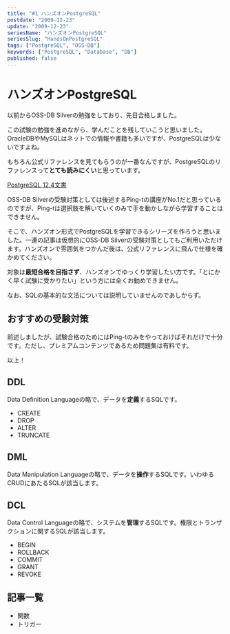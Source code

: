 ```yaml
---
title: "#1 ハンズオンPostgreSQL"
postdate: "2009-12-23"
update: "2009-12-23"
seriesName: "ハンズオンPostgreSQL"
seriesSlug: "HandsOnPostgreSQL"
tags: ["PostgreSQL", "OSS-DB"]
keywords: ["PostgreSQL", "Database", "DB"]
published: false
---
```


# ハンズオンPostgreSQL

以前からOSS-DB Silverの勉強をしており、先日合格しました。

この試験の勉強を進めながら、学んだことを残していこうと思いました。OracleDBやMySQLはネットでの情報や書籍も多いですが、PostgreSQLは少ないですよね。

もちろん公式リファレンスを見てもらうのが一番なんですが、PostgreSQLのリファレンスって**とても読みにくい**と思っています。

[PostgreSQL 12.4文書](https://www.postgresql.jp/document/12/html/)

OSS-DB Silverの受験対策としては後述するPing-tの講座がNo.1だと思っているのですが、Ping-tは選択肢を解いていくのみで手を動かしながら学習することはできません。

そこで、ハンズオン形式でPostgreSQLを学習できるシリーズを作ろうと思いました。一連の記事は仮想的にOSS-DB Silverの受験対策としてもご利用いただけます。ハンズオンで雰囲気をつかんだ後は、公式リファレンスに飛んで仕様を確かめてください。

対象は**最短合格を目指さず**、ハンズオンでゆっくり学習したい方です。「とにかく早く試験に受かりたい」という方には全くお勧めできません。

なお、SQLの基本的な文法については説明していませんのであしからず。

## おすすめの受験対策

前述しましたが、試験合格のためにはPing-tのみをやっておけばそれだけで十分です。ただし、プレミアムコンテンツであるため問題集は有料です。

以上！

## DDL

Data Definition Languageの略で、データを**定義**するSQLです。

- CREATE
- DROP
- ALTER
- TRUNCATE


## DML

Data Manipulation Languageの略で、データを**操作**するSQLです。いわゆるCRUDにあたるSQLが該当します。

## DCL

Data Control Languageの略で、システムを**管理**するSQLです。権限とトランザクションに関するSQLが該当します。

- BEGIN
- ROLLBACK
- COMMIT
- GRANT
- REVOKE

## 記事一覧

- 関数
- トリガー
